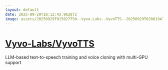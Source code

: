```yaml
---
layout: default
date: 2025-09-29T16:12:43.962872
image: assets/20250929T015027750--Vyvo-Labs--VyvoTTS--20250929T020019470--cropped.png
---
```


# [Vyvo-Labs/VyvoTTS](https://github.com/Vyvo-Labs/VyvoTTS)

LLM-based text-to-speech training and voice cloning with multi-GPU support
